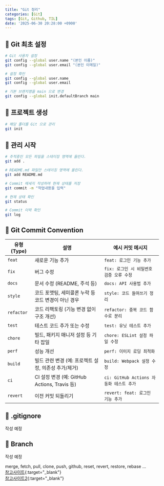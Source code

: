 ```yaml
---
title: "Git 정리"
categories: [Git]
tags: [Git, Github, TIL]
date: '2025-06-30 20:28:00 +0900'
---
```


## 🚀 Git 최초 설정

```bash
# Git 사용자 설정
git config --global user.name "(본인 이름)"
git config --global user.email "(본인 이메일)"

# 설정 확인
git config --global user.name
git config --global user.email

# 기본 브랜치명을 main 으로 변경
git config --global init.defaultBranch main
```

## 🚀 프로젝트 생성

```bash
# 해당 폴더를 Git 으로 관리
git init
```

## 🚀 관리 시작

```bash
# 추적중인 모든 파일을 스테이징 영역에 올린다.
git add .

# README.md 파일만 스테이징 영역에 올린다.
git add README.md

# Commit 메세지 작성하며 현재 상태를 저장
git commit -m "작업내용을 입력"

# 현재 상태 확인
git status

# Commit 이력 확인
git log
```

## 🚀 Git Commit Convention

| 유형(Type) | 설명                                                 | 예시 커밋 메시지                         |
| ---------- | ---------------------------------------------------- | ---------------------------------------- |
| `feat`     | 새로운 기능 추가                                     | `feat: 로그인 기능 추가`                 |
| `fix`      | 버그 수정                                            | `fix: 로그인 시 비밀번호 검증 오류 수정` |
| `docs`     | 문서 수정 (README, 주석 등)                          | `docs: API 사용법 추가`                  |
| `style`    | 코드 포맷팅, 세미콜론 누락 등 코드 변경이 아닌 경우  | `style: 코드 들여쓰기 정리`              |
| `refactor` | 코드 리팩토링 (기능 변경 없이 구조 개선)             | `refactor: 중복 코드 함수로 분리`        |
| `test`     | 테스트 코드 추가 또는 수정                           | `test: 유닛 테스트 추가`                 |
| `chore`    | 빌드, 패키지 매니저 설정 등 기타 잡일                | `chore: ESLint 설정 파일 수정`           |
| `perf`     | 성능 개선                                            | `perf: 이미지 로딩 최적화`               |
| `build`    | 빌드 관련 변경 (예: 프로젝트 설정, 의존성 추가/제거) | `build: Webpack 설정 수정`               |
| `ci`       | CI 설정 변경 (예: GitHub Actions, Travis 등)         | `ci: GitHub Actions 자동화 테스트 추가`  |
| `revert`   | 이전 커밋 되돌리기                                   | `revert: feat: 로그인 기능 추가`         |

## 🚀 .gitignore

작성 예정

## 🚀 Branch

작성 예정

merge, fetch, pull, clone, push, github, reset, revert, restore, rebase ...   
[참고사이트](https://gin-girin-grim.tistory.com/10){:target="_blank"}   
[참고사이트2](https://teamsparta.notion.site/Spring-8-Git-1-2222dc3ef51480358ec1f3a12d38813c){:target="_blank"}